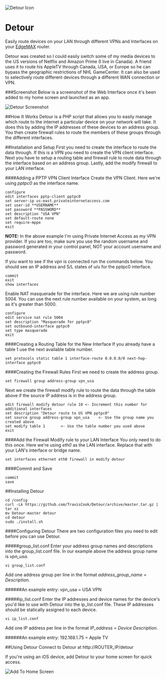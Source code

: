 ![Detour Icon](../images/icon.png?raw=true)

Detour
======

Easily route devices on your LAN through different VPNs and Interfaces on your [EdgeMAX](http://www.ubnt.com/edgemax/edgerouter-lite/) router.

Detour was created so I could easily switch some of my media devices to the US versions of Netflix and Amazon Prime (I live in Canada).  A friend uses it to route his AppleTV through Canada, USA, or Europe so he can bypass the geographic restrictions of NHL GameCenter.  It can also be used to selectively route different devices through a different WAN connection or VPN.

###Screenshot
Below is a screenshot of the Web Interface once it's been added to my home screen and launched as an app.

![Detour Screenshot](../images/screenshot.png?raw=true)

##How It Works
Detour is a PHP script that allows you to easily manage which route to the internet a particular device on your network will take.  It does this by adding the IP addresses of these devices to an address group.  You then create firewall rules to route the members of these groups through the different interfaces.

##Installation and Setup
First you need to create the interface to route the data through.  If this is a VPN you need to create the VPN client interface.  Next you have to setup a routing table and firewall rule to route data through the interface based on an address group.  Lastly, add the modify firewall to your LAN interface.

####Adding a PPTP VPN Client Interface
Create the VPN Client.  Here we're using *pptpc0* as the interface name.

	configure
	edit interfaces pptp-client pptpc0
	set server-ip us-east.privateinternetaccess.com
	set user-id **USERNAME**
	set password **PASSWORD**
	set description "USA VPN"
	set default-route none
	set require-mppe
	exit

**NOTE:** In the above example I'm using Private Internet Access as my VPN provider.  If you are too, make sure you use the random username and password generated in your control panel, NOT your account username and password.

If you want to see if the vpn is connected run the commands below.  You should see an IP address and S/L states of u/u for the pptpc0 interface.
	
	commit
	exit
	show interfaces

Enable NAT masquerade for the interface.  Here we are using rule number 5004.  You can use the next rule number available on your system, as long as it's greater than 5000.

	configure
	edit service nat rule 5004
	set description "Masquerade for pptpc0"
	set outbound-interface pptpc0
	set type masquerade
	exit

####Creating a Routing Table for the New Interface
If you already have a table 1 use the next available table number.

	set protocols static table 1 interface-route 0.0.0.0/0 next-hop-interface pptpc0

####Creating the Firewall Rules
First we need to create the address group.
	
	set firewall group address-group vpn_usa

Next we create the firewall modify rule to route the data through the table above if the source IP address is in the address group.  

	edit firewall modify detour rule 10 <- Increment this number for additional interfaces
	set description "Detour route to US VPN pptpc0"
	set source group address-group vpn_usa    <- Use the group name you created above
	set modify table 1       <- Use the table number you used above
	exit

####Add the Firewall Modify rule to your LAN Interface
You only need to do this once.  Here we're using *eth0* as the LAN interface.  Replace that with your LAN's interface or bridge name.

	set interfaces ethernet eth0 firewall in modify detour

####Commit and Save

	commit
	save

##Installing Detour

	cd /config
	curl -Lk https://github.com/TravisCook/Detour/archive/master.tar.gz | tar xz
	mv Detour-master detour
	cd detour
	sudo ./install.sh
	
####Configuring Detour
There are two configuration files you need to edit before you can use Detour.

#####group_list.conf
Enter your address group names and descriptions into the group_list.conf file.  In our example above the address group name is *vpn_usa*.

	vi group_list.conf

Add one address group per line in the format *address_group_name = Description*.

######An example entry:
vpn_usa = USA VPN

#####ip_list.conf
Enter the IP addresses and device names for the device's you'd like to use with Detour into the ip_list.conf file.  These IP addresses should be statically assigned to each device.

	vi ip_list.conf

Add one IP address per line in the format *IP_address = Device Description*.

######An example entry:
192.168.1.75 = Apple TV

##Using Detour
Connect to Detour at http://ROUTER_IP/detour

If you're using an iOS device, add Detour to your home screen for quick access.

![Add To Home Screen](../images/add_to_home.png?raw=true)
